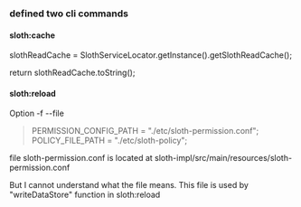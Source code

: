 ### defined two cli commands

#### sloth:cache

slothReadCache = SlothServiceLocator.getInstance().getSlothReadCache();

return slothReadCache.toString();

#### sloth:reload

Option -f --file

> PERMISSION_CONFIG_PATH = "./etc/sloth-permission.conf";  
> POLICY_FILE_PATH = "./etc/sloth-policy";

file sloth-permission.conf is located at sloth-impl/src/main/resources/sloth-permission.conf

But I cannot understand what the file means. This file is used by "writeDataStore" function in sloth:reload